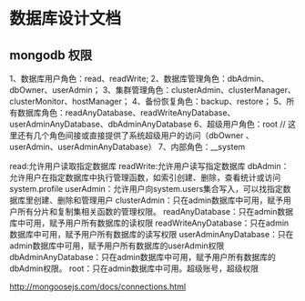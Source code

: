 # 数据库设计文档

## mongodb 权限
1、数据库用户角色：read、readWrite; 
2、数据库管理角色：dbAdmin、dbOwner、userAdmin； 
3、集群管理角色：clusterAdmin、clusterManager、clusterMonitor、hostManager； 
4、备份恢复角色：backup、restore； 
5、所有数据库角色：readAnyDatabase、readWriteAnyDatabase、userAdminAnyDatabase、dbAdminAnyDatabase 
6、超级用户角色：root // 这里还有几个角色间接或直接提供了系统超级用户的访问（dbOwner 、userAdmin、userAdminAnyDatabase） 
7、内部角色：__system

read:允许用户读取指定数据库 
readWrite:允许用户读写指定数据库 
dbAdmin：允许用户在指定数据库中执行管理函数，如索引创建、删除，查看统计或访问system.profile 
userAdmin：允许用户向system.users集合写入，可以找指定数据库里创建、删除和管理用户 
clusterAdmin：只在admin数据库中可用，赋予用户所有分片和复制集相关函数的管理权限。 
readAnyDatabase：只在admin数据库中可用，赋予用户所有数据库的读权限 
readWriteAnyDatabase：只在admin数据库中可用，赋予用户所有数据库的读写权限 
userAdminAnyDatabase：只在admin数据库中可用，赋予用户所有数据库的userAdmin权限 
dbAdminAnyDatabase：只在admin数据库中可用，赋予用户所有数据库的dbAdmin权限。 
root：只在admin数据库中可用。超级账号，超级权限

http://mongoosejs.com/docs/connections.html
